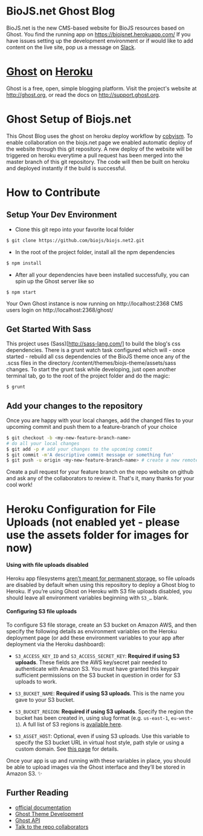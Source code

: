 # BioJS.net Ghost Blog

BioJS.net is the new CMS-based website for BioJS resources based on Ghost. You find the running app on https://biojsnet.herokuapp.com/
If you have issues setting up the development environment or if would like to add content on the live site, pop us a message on [Slack](http://biojs-slackin.herokuapp.com/).


# [Ghost](https://github.com/TryGhost/Ghost) on [Heroku](http://heroku.com)

Ghost is a free, open, simple blogging platform. Visit the project's website at <http://ghost.org>, or read the docs on <http://support.ghost.org>.

# Ghost Setup of Biojs.net

This Ghost Blog uses the ghost on heroku deploy workflow by [cobyism](https://github.com/cobyism/ghost-on-heroku). To enable collaboration on the biojs.net page we enabled automatic deploy of the website through this git repository. A new deploy of the website will be triggered on heroku everytime a pull request has been merged into the master branch of this git repository. The code will then be built on heroku and deployed instantly if the build is successful. 

# How to Contribute

## Setup Your Dev Environment

* Clone this git repo into your favorite local folder
~~~~bash
$ git clone https://github.com/biojs/biojs.net2.git
~~~~

* In the root of the project folder, install all the npm dependencies
~~~~bash
$ npm install
~~~~
* After all your dependencies have been installed successfully, you can spin up the Ghost server like so
~~~~bash
$ npm start
~~~~
Your Own Ghost instance is now running on http://localhost:2368
CMS users login on http://localhost:2368/ghost/

## Get Started With Sass
This project uses (Sass)[http://sass-lang.com/] to build the blog's css dependencies. There is a grunt watch task configured which will - once started -  rebuild all css dependencies of the BioJS theme once any of the .scss files in the directory /content/themes/biojs-theme/assets/sass changes. To start the grunt task while developing, just open another terminal tab, go to the root of the project folder and do the magic:
~~~~bash
$ grunt
~~~~

## Add your changes to the repository
Once you are happy with your local changes, add the changed files to your upcoming commit and push them to a feature-branch of your choice
~~~~bash
$ git checkout -b <my-new-feature-branch-name>
# do all your local changes
$ git add -p # add your changes to the upcoming commit
$ git commit -m'A descriptive commit message or something fun'
$ git push -u origin <my-new-feature-branch-name> # create a new remote feature branch and push your local changes to it 
~~~~
Create a pull request for your feature branch on the repo website on github and ask any of the collaborators to review it. That's it, many thanks for your cool work!


# Heroku Configuration for File Uploads (not enabled yet - please use the assets folder for images for now)
#### Using with file uploads disabled

Heroku app filesystems [aren’t meant for permanent storage](https://devcenter.heroku.com/articles/dynos#ephemeral-filesystem), so file uploads are disabled by default when using this repository to deploy a Ghost blog to Heroku. If you’re using Ghost on Heroku with S3 file uploads disabled, you should leave all environment variables beginning with `S3_…` blank.

#### Configuring S3 file uploads

To configure S3 file storage, create an S3 bucket on Amazon AWS, and then specify the following details as environment variables on the Heroku deployment page (or add these environment variables to your app after deployment via the Heroku dashboard):

- `S3_ACCESS_KEY_ID` and `S3_ACCESS_SECRET_KEY`: **Required if using S3 uploads**. These fields are the AWS key/secret pair needed to authenticate with Amazon S3. You must have granted this keypair sufficient permissions on the S3 bucket in question in order for S3 uploads to work.

- `S3_BUCKET_NAME`: **Required if using S3 uploads**. This is the name you gave to your S3 bucket.

- `S3_BUCKET_REGION`: **Required if using S3 uploads**. Specify the region the bucket has been created in, using slug format (e.g. `us-east-1`, `eu-west-1`). A full list of S3 regions is [available here](http://docs.aws.amazon.com/general/latest/gr/rande.html#s3_region).

- `S3_ASSET_HOST`: Optional, even if using S3 uploads. Use this variable to specify the S3 bucket URL in virtual host style, path style or using a custom domain. See [this page](http://docs.aws.amazon.com/AmazonS3/latest/dev/VirtualHosting.html) for details.

Once your app is up and running with these variables in place, you should be able to upload images via the Ghost interface and they’ll be stored in Amazon S3. :sparkles:




## Further Reading
* [official documentation](http://support.ghost.org/)
* [Ghost Theme Development](https://themes.ghost.org/)
* [Ghost API](http://api.ghost.org/)
* [Talk to the repo collaborators](http://biojs-slackin.herokuapp.com/)

